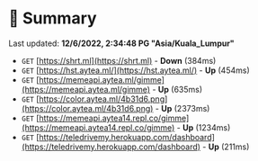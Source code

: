 # 📖 Summary
Last updated: **12/6/2022, 2:34:48 PG "Asia/Kuala_Lumpur"**

- `GET` [https://shrt.ml](https://shrt.ml) - **Down** (384ms)
- `GET` [https://hst.aytea.ml/](https://hst.aytea.ml/) - **Up** (454ms)
- `GET` [https://memeapi.aytea.ml/gimme](https://memeapi.aytea.ml/gimme) - **Up** (635ms)
- `GET` [https://color.aytea.ml/4b31d6.png](https://color.aytea.ml/4b31d6.png) - **Up** (2373ms)
- `GET` [https://memeapi.aytea14.repl.co/gimme](https://memeapi.aytea14.repl.co/gimme) - **Up** (1234ms)
- `GET` [https://teledrivemy.herokuapp.com/dashboard](https://teledrivemy.herokuapp.com/dashboard) - **Up** (211ms)

